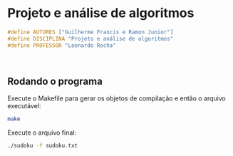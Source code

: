 # Projeto e análise de algoritmos
```c
#define AUTORES ["Guilherme Francis e Ramon Junior"]
#define DISCIPLINA "Projeto e análise de algoritmos"
#define PROFESSOR "Leonardo Rocha"
```


&nbsp;

## Rodando o programa

Execute o Makefile para gerar os objetos de compilação e então o arquivo executável:

```bash
make
```

Execute o arquivo final:

```bash
./sudoku -f sudoku.txt
```

&nbsp;
